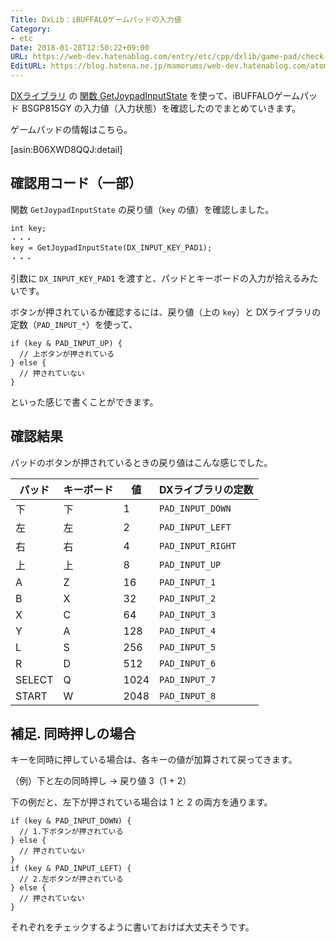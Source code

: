 ```yaml
---
Title: DxLib：iBUFFALOゲームパッドの入力値
Category:
- etc
Date: 2018-01-28T12:50:22+09:00
URL: https://web-dev.hatenablog.com/entry/etc/cpp/dxlib/game-pad/check-ibuffalo-bsgp815gy
EditURL: https://blog.hatena.ne.jp/mamorums/web-dev.hatenablog.com/atom/entry/8599973812341525037
---
```


[DXライブラリ](http://dxlib.o.oo7.jp/) の [関数 GetJoypadInputState](http://dxlib.o.oo7.jp/function/dxfunc_input.html) を使って、iBUFFALOゲームパッド BSGP815GY の入力値（入力状態）を確認したのでまとめていきます。


ゲームパッドの情報はこちら。

[asin:B06XWD8QQJ:detail]


## 確認用コード（一部）
関数 `GetJoypadInputState` の戻り値（`key` の値）を確認しました。

```
int key;
・・・
key = GetJoypadInputState(DX_INPUT_KEY_PAD1);
・・・
```

引数に `DX_INPUT_KEY_PAD1` を渡すと、パッドとキーボードの入力が拾えるみたいです。

ボタンが押されているか確認するには、戻り値（上の `key`）と DXライブラリの定数（`PAD_INPUT_*`）を使って、

```
if (key & PAD_INPUT_UP) {
  // 上ボタンが押されている
} else {
  // 押されていない
}
```

といった感じで書くことができます。


## 確認結果
パッドのボタンが押されているときの戻り値はこんな感じでした。

| パッド    | キーボード | 値       | DXライブラリの定数     |
|-----------|-------------|--------|--------------------------|
| 下          | 下             | 1        | `PAD_INPUT_DOWN` |
| 左          | 左             | 2        | `PAD_INPUT_LEFT`   |
| 右          | 右             | 4        | `PAD_INPUT_RIGHT` |
| 上          | 上             | 8        | `PAD_INPUT_UP`      |
| A           | Z              | 16      | `PAD_INPUT_1`        |
| B           | X              | 32      | `PAD_INPUT_2`        |
| X           | C              | 64      | `PAD_INPUT_3`        |
| Y           | A              | 128    | `PAD_INPUT_4`        |
| L           | S               | 256     | `PAD_INPUT_5`       |
| R           | D              | 512     | `PAD_INPUT_6`       |
| SELECT  | Q              | 1024   | `PAD_INPUT_7`       |
| START    | W             | 2048    | `PAD_INPUT_8`      |


## 補足. 同時押しの場合
キーを同時に押している場合は、各キーの値が加算されて戻ってきます。

（例）下と左の同時押し -> 戻り値 3（1 + 2）

下の例だと、左下が押されている場合は 1 と 2 の両方を通ります。

```
if (key & PAD_INPUT_DOWN) {
  // 1.下ボタンが押されている
} else {
  // 押されていない
}
if (key & PAD_INPUT_LEFT) {
  // 2.左ボタンが押されている
} else {
  // 押されていない
}
```

それぞれをチェックするように書いておけば大丈夫そうです。
